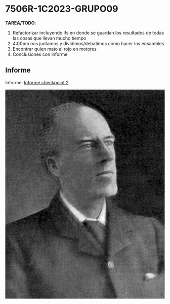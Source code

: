 # 7506R-1C2023-GRUPO09
**TAREA/TODO**:
1. Refactorizar incluyendo ifs en donde se guardan los resultados de todas las cosas que llevan mucho tiempo
2. 4:00pm nos juntamos y dividimos/debatimos como hacer los ensambles
3. Encontrar quien mato al rojo en motores
4. Conclusiones con informe


## Informe

Informe:
[Informe checkpoint 2](informe/7506R_TP1_GRUPO09_CHP2_REPORTE.pdf)


![Karl Pearson](informe/images/Karl_Pearson.jpg) 



